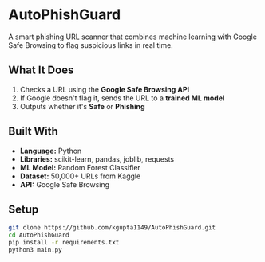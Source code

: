# AutoPhishGuard 
A smart phishing URL scanner that combines machine learning with Google Safe Browsing to flag suspicious links in real time.

##  What It Does
1. Checks a URL using the **Google Safe Browsing API**
2. If Google doesn't flag it, sends the URL to a **trained ML model**
3. Outputs whether it's **Safe** or **Phishing**

##  Built With
- **Language:** Python  
- **Libraries:** scikit-learn, pandas, joblib, requests  
- **ML Model:** Random Forest Classifier  
- **Dataset:** 50,000+ URLs from Kaggle  
- **API:** Google Safe Browsing

##  Setup
```bash
git clone https://github.com/kgupta1149/AutoPhishGuard.git
cd AutoPhishGuard
pip install -r requirements.txt
python3 main.py
